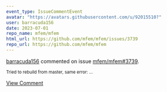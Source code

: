 ```yaml
---
event_type: IssueCommentEvent
avatar: "https://avatars.githubusercontent.com/u/92015510?"
user: barracuda156
date: 2023-07-01
repo_name: mfem/mfem
html_url: https://github.com/mfem/mfem/issues/3739
repo_url: https://github.com/mfem/mfem
---
```


<a href='https://github.com/barracuda156' target='_blank'>barracuda156</a> commented on issue <a href='https://github.com/mfem/mfem/issues/3739' target='_blank'>mfem/mfem#3739</a>.

<small>Tried to rebuild from master, same error:...</small>

<a href='https://github.com/mfem/mfem/issues/3739' target='_blank'>View Comment</a>